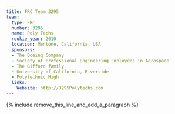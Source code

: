 ```yaml
---
title: FRC Team 3295
team:
  type: FRC
  number: 3295
  name: Poly Techs
  rookie_year: 2010
  location: Mentone, California, USA
  sponsors:
  - The Boeing Company
  - Society of Professional Engineering Employees in Aerospace
  - The Gifford family
  - University of California, Riverside
  - Polytechnic High
  links:
    Website: http://3295Polytechs.com
---
```


{% include remove_this_line_and_add_a_paragraph %}